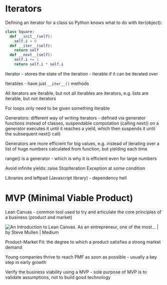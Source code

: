 # Iterators

Defining an iterator for a class so Python knows what to do with iter(object):

```python
class Square:
  def __init__(self):
    self.i = 0
  def __iter__(self):
    return self
  def __next__(self):
    self.i += 1
    return self.i * self.i
```

Iterator - stores the state of the iteration - iterable if it can be iterated over

Iterables - have just `__iter__()` methods

All iterators are iterable, but not all iterables are iterators, e.g. lists are iterable, but not iterators

For loops only need to be given something iterable

Generators: different way of writing iterators - defined via generator functions instead of classes, suspendable computation (calling next() on a generator executes it until it reaches a yield, which then suspends it until the subsequent next() call)

Generators are more efficient for big values, e.g. instead of iterating over a list of huge numbers calculated from function, but yielding each time

range() is a generator - which is why it is efficient even for large numbers

Avoid infinite yields: raise StopIteration Exception at some condition



Libraries and leftpad (Javascript library) - dependency hell

# MVP (Minimal Viable Product)

Lean Canvas - common tool used to try and articulate the core principles of a business (product and market)

![An Introduction to Lean Canvas. As an entrepreneur, one of the most… | by  Steve Mullen | Medium](https://miro.medium.com/max/1077/1*VY2L_nmmXXn4cFUyB5tXxw.jpeg)

Product-Market Fit: the degree to which a product satisfies a strong market demand

Young companies thrive to reach PMF as soon as possible - usually a key step in early growth

Verify the business viability using a MVP - sole purpose of MVP is to validate assumptions, not to build good technology

